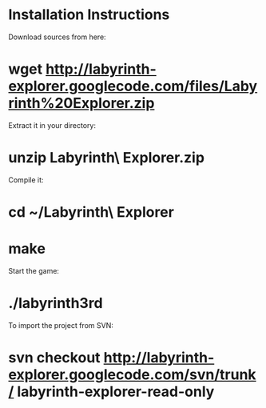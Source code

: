 # Installation Instructions #

Download sources from here: <br>
# wget <a href='http://labyrinth-explorer.googlecode.com/files/Labyrinth%20Explorer.zip'>http://labyrinth-explorer.googlecode.com/files/Labyrinth%20Explorer.zip</a> <br>

Extract it in your directory: <br>
# unzip Labyrinth\ Explorer.zip <br>

Compile it: <br>
# cd ~/Labyrinth\ Explorer <br>
# make <br>

Start the game: <br>
# ./labyrinth3rd <br>

To import the project from SVN: <br>
# svn checkout <a href='http://labyrinth-explorer.googlecode.com/svn/trunk/'>http://labyrinth-explorer.googlecode.com/svn/trunk/</a> labyrinth-explorer-read-only